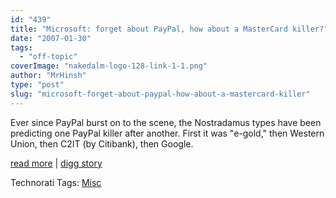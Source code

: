 ```yaml
---
id: "439"
title: "Microsoft: forget about PayPal, how about a MasterCard killer?"
date: "2007-01-30"
tags: 
  - "off-topic"
coverImage: "nakedalm-logo-128-link-1-1.png"
author: "MrHinsh"
type: "post"
slug: "microsoft-forget-about-paypal-how-about-a-mastercard-killer"
---
```


Ever since PayPal burst on to the scene, the Nostradamus types have been predicting one PayPal killer after another. First it was "e-gold," then Western Union, then C2IT (by Citibank), then Google.  
  
[read more](http://arstechnica.com/news.ars/post/20070128-8718.html) | [digg story](http://digg.com/tech_news/Microsoft_forget_about_PayPal_how_about_a_MasterCard_killer)

Technorati Tags: [Misc](http://technorati.com/tags/Misc)



